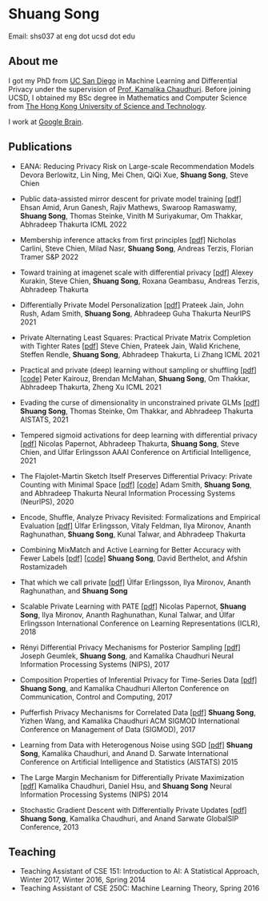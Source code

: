 # Shuang Song

Email: shs037 at eng dot ucsd dot edu

## About me

I got my PhD from [UC San Diego](http://www.cs.ucsd.edu/) in Machine Learning and Differential Privacy under the supervision of [Prof. Kamalika Chaudhuri](http://cseweb.ucsd.edu/~kamalika/). Before joining UCSD, I obtained my BSc degree in Mathematics and Computer Science from [The Hong Kong University of Science and Technology](http://www.ust.hk).

I work at [Google Brain](https://research.google/teams/brain/).

## Publications

* EANA: Reducing Privacy Risk on Large-scale Recommendation Models
Devora Berlowitz, Lin Ning, Mei Chen, QiQi Xue, **Shuang Song**, Steve Chien

* Public data-assisted mirror descent for private model training [[pdf]](https://proceedings.mlr.press/v162/amid22a/amid22a.pdf)
Ehsan Amid, Arun Ganesh, Rajiv Mathews, Swaroop Ramaswamy, **Shuang Song**, Thomas Steinke, Vinith M Suriyakumar, Om Thakkar, Abhradeep Thakurta
ICML 2022

* Membership inference attacks from first principles [[pdf]](https://arxiv.org/pdf/2112.03570)
Nicholas Carlini, Steve Chien, Milad Nasr, **Shuang Song**, Andreas Terzis, Florian Tramer
S&P 2022

* Toward training at imagenet scale with differential privacy [[pdf]](https://arxiv.org/pdf/2201.12328)
Alexey Kurakin, Steve Chien, **Shuang Song**, Roxana Geambasu, Andreas Terzis, Abhradeep Thakurta

* Differentially Private Model Personalization [[pdf]](https://proceedings.neurips.cc/paper/2021/file/f8580959e35cb0934479bb007fb241c2-Paper.pdf)
Prateek Jain, John Rush, Adam Smith, **Shuang Song**, Abhradeep Guha Thakurta
NeurIPS 2021

* Private Alternating Least Squares: Practical Private Matrix Completion with Tighter Rates [[pdf]](http://proceedings.mlr.press/v139/chien21a/chien21a.pdf)
Steve Chien, Prateek Jain, Walid Krichene, Steffen Rendle, **Shuang Song**, Abhradeep Thakurta, Li Zhang
ICML 2021

* Practical and private (deep) learning without sampling or shuffling [[pdf]](https://arxiv.org/pdf/2103.00039) [[code]](https://github.com/google-research/DP-FTRL)
Peter Kairouz, Brendan McMahan, **Shuang Song**, Om Thakkar, Abhradeep Thakurta, Zheng Xu
ICML 2021

* Evading the curse of dimensionality in unconstrained private GLMs [[pdf]](https://arxiv.org/abs/2006.06783)
**Shuang Song**, Thomas Steinke, Om Thakkar, and Abhradeep Thakurta
AISTATS, 2021

* Tempered sigmoid activations for deep learning with differential privacy [[pdf]](https://arxiv.org/abs/2007.14191)
Nicolas Papernot, Abhradeep Thakurta, **Shuang Song**, Steve Chien, and Úlfar Erlingsson
AAAI Conference on Artificial Intelligence, 2021

* The Flajolet-Martin Sketch Itself Preserves Differential Privacy: Private Counting with Minimal Space [[pdf]](https://proceedings.neurips.cc/paper/2020/file/e3019767b1b23f82883c9850356b71d6-Paper.pdf) [[code]](https://github.com/google-research/privateFM)
Adam Smith, **Shuang Song**, and Abhradeep Thakurta
Neural Information Processing Systems (NeurIPS), 2020

* Encode, Shuffle, Analyze Privacy Revisited: Formalizations and Empirical Evaluation [[pdf]](https://arxiv.org/abs/2001.03618)
Úlfar Erlingsson, Vitaly Feldman, Ilya Mironov, Ananth Raghunathan, **Shuang Song**, Kunal Talwar, and Abhradeep Thakurta

* Combining MixMatch and Active Learning for Better Accuracy with Fewer Labels [[pdf]](https://arxiv.org/abs/1912.00594) [[code]](https://github.com/google-research/mma)
**Shuang Song**, David Berthelot, and Afshin Rostamizadeh

* That which we call private [[pdf]](https://arxiv.org/abs/1908.03566)
Úlfar Erlingsson, Ilya Mironov, Ananth Raghunathan, and **Shuang Song**

* Scalable Private Learning with PATE [[pdf]](https://arxiv.org/abs/1802.08908)
Nicolas Papernot, **Shuang Song**, Ilya Mironov, Ananth Raghunathan, Kunal Talwar, and Úlfar Erlingsson
International Conference on Learning Representations (ICLR), 2018

* Rényi Differential Privacy Mechanisms for Posterior Sampling [[pdf]](https://arxiv.org/abs/1710.00892)
Joseph Geumlek, **Shuang Song**, and Kamalika Chaudhuri
Neural Information Processing Systems (NIPS), 2017

* Composition Properties of Inferential Privacy for Time-Series Data [[pdf]](https://arxiv.org/abs/1707.02702)
**Shuang Song**, and Kamalika Chaudhuri
Allerton Conference on Communication, Control and Computing, 2017

* Pufferfish Privacy Mechanisms for Correlated Data [[pdf]](https://arxiv.org/abs/1603.03977)
**Shuang Song**, Yizhen Wang, and Kamalika Chaudhuri
ACM SIGMOD International Conference on Management of Data (SIGMOD), 2017

* Learning from Data with Heterogenous Noise using SGD [[pdf]](http://arxiv.org/abs/1412.5617)
**Shuang Song**, Kamalika Chaudhuri, and Anand D. Sarwate
International Conference on Artificial Intelligence and Statistics (AISTATS) 2015

* The Large Margin Mechanism for Differentially Private Maximization [[pdf]](http://arxiv.org/abs/1409.2177)
Kamalika Chaudhuri, Daniel Hsu, and **Shuang Song**
Neural Information Processing Systems (NIPS) 2014

* Stochastic Gradient Descent with Differentially Private Updates [[pdf]](http://cseweb.ucsd.edu/~kamalika/pubs/scs13.pdf)
**Shuang Song**, Kamalika Chaudhuri, and Anand Sarwate
GlobalSIP Conference, 2013


## Teaching
* Teaching Assistant of CSE 151: Introduction to AI: A Statistical Approach, Winter 2017, Winter 2016, Spring 2014
* Teaching Assistant of CSE 250C: Machine Learning Theory, Spring 2016
